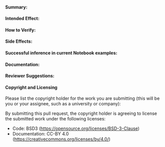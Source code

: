 #### Summary:

#### Intended Effect:

#### How to Verify:

#### Side Effects:

#### Successful inference in current Notebook examples:

#### Documentation:

#### Reviewer Suggestions: 

#### Copyright and Licensing

Please list the copyright holder for the work you are submitting (this will be you or your assignee, such as a university or company):

By submitting this pull request, the copyright holder is agreeing to license the submitted work under the following licenses:
- Code: BSD3 (https://opensource.org/licenses/BSD-3-Clause)
- Documentation: CC-BY 4.0 (https://creativecommons.org/licenses/by/4.0/)
